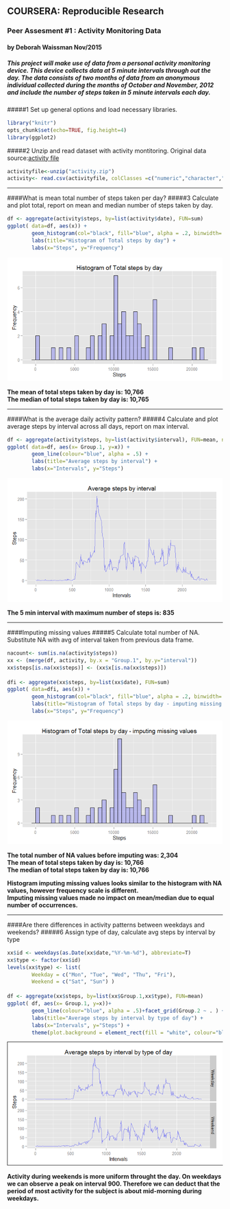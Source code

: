 ## COURSERA: Reproducible Research
### Peer Assesment #1 : Activity Monitoring Data
#### by Deborah Waissman Nov/2015  

##### This project will make use of data from a personal activity monitoring device. This device collects data at 5 minute intervals through out the day. The data consists of two months of data from an anonymous individual collected during the months of October and November, 2012 and include the number of steps taken in 5 minute intervals each day.    

    
#####1 Set up general options and load necessary libraries.  

```r
library("knitr")
opts_chunk$set(echo=TRUE, fig.height=4)
library(ggplot2)
```

#####2 Unzip and read dataset with activity montitoring. Original data source:[activity file](https://d396qusza40orc.cloudfront.net/repdata%2Fdata%2Factivity.zip)

```r
activityfile<-unzip("activity.zip")
activity<- read.csv(activityfile, colClasses =c("numeric","character","numeric"))
```

----------------------------------------------------------------------------------------------------------------------------------------------------------------------------------------------------------  

####What is mean total number of steps taken per day?
#####3 Calculate and plot total, report on mean and median number of steps taken by day.

```r
df <- aggregate(activity$steps, by=list(activity$date), FUN=sum) 
ggplot( data=df, aes(x)) +   
        geom_histogram(col="black", fill="blue", alpha = .2, binwidth= 500) +
        labs(title="Histogram of Total steps by day") +
        labs(x="Steps", y="Frequency")
```

![](PA1_Template_files/figure-html/totalstepsbyday-1.png) 

**The mean of total steps taken by day is: 10,766**  
**The median of total steps taken by day is: 10,765**  

----------------------------------------------------------------------------------------------------------------------------------------------------------------------------------------------------------  

####What is the average daily activity pattern?
#####4 Calculate and plot average steps by interval across all days, report on max interval.

```r
df <- aggregate(activity$steps, by=list(activity$interval), FUN=mean, na.rm=T) 
ggplot( data=df, aes(x= Group.1, y=x)) +   
        geom_line(colour="blue", alpha = .5) +
        labs(title="Average steps by interval") +
        labs(x="Intervals", y="Steps")
```

![](PA1_Template_files/figure-html/avgstepsbyint-1.png) 

**The 5 min interval with maximum number of steps is: 835**  

----------------------------------------------------------------------------------------------------------------------------------------------------------------------------------------------------------  

####Imputing missing values
#####5 Calculate total number of NA. Substitute NA with avg of interval taken from previous data frame.

```r
nacount<- sum(is.na(activity$steps))
xx <- (merge(df, activity, by.x = "Group.1", by.y="interval"))
xx$steps[is.na(xx$steps)] <- (xx$x[is.na(xx$steps)])

dfi <- aggregate(xx$steps, by=list(xx$date), FUN=sum) 
ggplot( data=dfi, aes(x)) +   
        geom_histogram(col="black", fill="blue", alpha = .2, binwidth= 500) +
        labs(title="Histogram of Total steps by day - imputing missing values") +
        labs(x="Steps", y="Frequency")
```

![](PA1_Template_files/figure-html/imputna-1.png) 

**The total number of NA values before imputing was: 2,304**  
**The mean of total steps taken by day is: 10,766**  
**The median of total steps taken by day is: 10,766**  

**Histogram imputing missing values looks similar to the histogram with NA values, however frequency scale is different.**  
**Imputing missing values made no impact on mean/median due to equal number of occurrences.**  

----------------------------------------------------------------------------------------------------------------------------------------------------------------------------------------------------------    

####Are there differences in activity patterns between weekdays and weekends?
#####6 Assign type of day, calculate avg steps by interval by type

```r
xx$id <- weekdays(as.Date(xx$date,"%Y-%m-%d"), abbreviate=T)
xx$type <- factor(xx$id)
levels(xx$type) <- list(
        Weekday = c("Mon", "Tue", "Wed", "Thu", "Fri"),
        Weekend = c("Sat", "Sun") )

df <- aggregate(xx$steps, by=list(xx$Group.1,xx$type), FUN=mean) 
ggplot( df, aes(x= Group.1, y=x))+
        geom_line(colour="blue", alpha = .5)+facet_grid(Group.2 ~ . ) +
        labs(title="Average steps by interval by type of day") +
        labs(x="Intervals", y="Steps") +        
        theme(plot.background = element_rect(fill = "white", colour="black"))
```

![](PA1_Template_files/figure-html/typeofday-1.png) 

**Activity during weekends is more uniform throught the day. On weekdays we can observe a peak on interval 900. Therefore we can deduct that the period of most activity for the subject is about mid-morning during weekdays.**  
